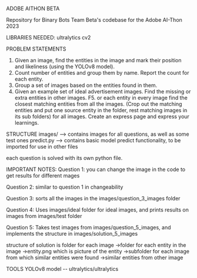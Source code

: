ADOBE AITHON BETA

Repository for Binary Bots Team Beta's codebase for the Adobe AI-Thon 2023

LIBRARIES NEEDED:
ultralytics
cv2


PROBLEM STATEMENTS

1. Given an image, find the entities in the image and mark their position and likeliness (using the YOLOv8 model).
2. Count number of entities and group them by name. Report the count for each entity.
3. Group a set of images based on the entities found in them.
4. Given an example set of ideal advertisement images. Find the missing or extra entities in other images.
F5. or each entity in every image find the closest matching entities from all the images. (Crop out the matching entities and put one source entity in the folder, rest matching images in its sub folders) for all images.
Create an express page and express your learnings.

STRUCTURE
images/    --> contains images for all questions, as well as some test ones
predict.py --> contains basic model predict functionality, to be imported for use in other files

each question is solved with its own python file.

IMPORTANT NOTES:
Question 1: you can change the image in the code to get results for different mages

Question 2: similar to question 1 in changeability

Question 3: sorts all the images in the images/question_3_images folder

Question 4: Uses images/ideal folder for ideal images, and prints results on images from images/test folder

Question 5: Takes test images from images/question_5_images, and implements the structure in images/solution_5_images 

structure of solution is folder for each image
  ->folder for each entity in the image
    ->entity.png which is picture of the entity
    ->subfolder for each image from which similar entities were found
      ->similar entities from other image





TOOLS
YOLOv8 model -- ultralytics/ultralytics
